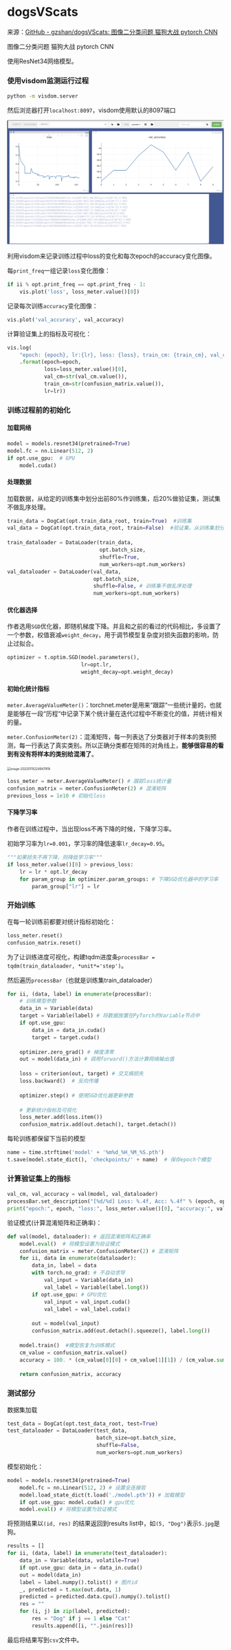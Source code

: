 # dogsVScats

来源：[GitHub - gzshan/dogsVScats: 图像二分类问题 猫狗大战 pytorch CNN](https://github.com/gzshan/dogsVScats)

图像二分类问题 猫狗大战 pytorch CNN

使用ResNet34网络模型。

### 使用visdom监测运行过程

```bash
python -m visdom.server
```

然后浏览器打开`localhost:8097`，visdom使用默认的8097端口

<img src="image/README/1642180701224.png" alt="1642180701224.png" style="zoom:50%;" />

利用visdom来记录训练过程中loss的变化和每次epoch的accuracy变化图像。

每`print_freq`一组记录`loss`变化图像：

```python
if ii % opt.print_freq == opt.print_freq - 1:
    vis.plot('loss', loss_meter.value()[0])
```

记录每次训练`accuracy`变化图像：

```python
vis.plot('val_accuracy', val_accuracy)
```

计算验证集上的指标及可视化：

```python
vis.log(
    "epoch: {epoch}, lr:{lr}, loss: {loss}, train_cm: {train_cm}, val_cm: {val_cm}"
    .format(epoch=epoch,
            loss=loss_meter.value()[0],
            val_cm=str(val_cm.value()),
            train_cm=str(confusion_matrix.value()),
            lr=lr))
```

### 训练过程前的初始化

#### 加载网络

```python
model = models.resnet34(pretrained=True)
model.fc = nn.Linear(512, 2)
if opt.use_gpu:  # GPU
    model.cuda()
```

#### 处理数据

加载数据，从给定的训练集中划分出前80%作训练集，后20%做验证集，测试集不做乱序处理。

```python
train_data = DogCat(opt.train_data_root, train=True)  #训练集
val_data = DogCat(opt.train_data_root, train=False)  #验证集，从训练集划分出20%作测试集

train_dataloader = DataLoader(train_data,
                              opt.batch_size,
                              shuffle=True,
                              num_workers=opt.num_workers)
val_dataloader = DataLoader(val_data,
                            opt.batch_size,
                            shuffle=False, # 训练集不做乱序处理
                            num_workers=opt.num_workers)
```

#### 优化器选择

作者选用`SGD`优化器，即随机梯度下降。并且和之前的看过的代码相比，多设置了一个参数，权值衰减`weight_decay`，用于调节模型复杂度对损失函数的影响，防止过拟合。

```python
optimizer = t.optim.SGD(model.parameters(),
                        lr=opt.lr,
                        weight_decay=opt.weight_decay)
```

#### 初始化统计指标

`meter.AverageValueMeter()`：torchnet.meter是用来“跟踪“一些统计量的，也就是能够在一段“历程“中记录下某个统计量在迭代过程中不断变化的值，并统计相关的量。

`meter.ConfusionMeter(2)`：混淆矩阵，每一列表达了分类器对于样本的类别预测，每一行表达了真实类别。所以正确分类都在矩阵的对角线上，**能够很容易的看到有没有将样本的类别给混淆了**。

<img src="https://s2.loli.net/2022/01/15/FHO341SMnCfUsip.png" alt="image-20220115224947919" style="zoom:50%;" />

```python
loss_meter = meter.AverageValueMeter() # 跟踪loss统计量
confusion_matrix = meter.ConfusionMeter(2) # 混淆矩阵
previous_loss = 1e10 # 初始化loss
```

#### 下降学习率

作者在训练过程中，当出现loss不再下降的时候，下降学习率。

初始学习率为`lr=0.001`，学习率的降低速率`lr_decay=0.95`。

```python
"""如果损失不再下降，则降低学习率"""
if loss_meter.value()[0] > previous_loss:
    lr = lr * opt.lr_decay
    for param_group in optimizer.param_groups: # 下降SGD优化器中的学习率
        param_group["lr"] = lr
```



### 开始训练

在每一轮训练前都要对统计指标初始化：

```python
loss_meter.reset()
confusion_matrix.reset()
```

为了让训练进度可视化，构建tqdm进度条`processBar = tqdm(train_dataloader, *unit*='step')`。

然后遍历`processBar`（也就是训练集train_dataloader）

```python
for ii, (data, label) in enumerate(processBar):
    # 训练模型参数
    data_in = Variable(data)
    target = Variable(label) # 将数据放置在PyTorch的Variable节点中
    if opt.use_gpu:
        data_in = data_in.cuda()
        target = target.cuda()

    optimizer.zero_grad() # 梯度清零
    out = model(data_in) # 调用forward()方法计算网络输出值

    loss = criterion(out, target) # 交叉熵损失
    loss.backward()  # 反向传播

    optimizer.step() # 使用SGD优化器更新参数

    # 更新统计指标及可视化
    loss_meter.add(loss.item())
    confusion_matrix.add(out.detach(), target.detach())
```

每轮训练都保留下当前的模型

```python
name = time.strftime('model' + '%m%d_%H_%M_%S.pth')
t.save(model.state_dict(), 'checkpoints/' + name)  # 保存epoch个模型
```

### 计算验证集上的指标

```python
val_cm, val_accuracy = val(model, val_dataloader)
processBar.set_description("[%d/%d] Loss: %.4f, Acc: %.4f" % (epoch, opt.max_epoch, loss.item(), val_accuracy.item()))
print("epoch:", epoch, "loss:", loss_meter.value()[0], "accuracy:", val_accuracy)
```

验证模式(计算混淆矩阵和正确率)：

```python
def val(model, dataloader): # 返回混淆矩阵和正确率
    model.eval()  # 将模型设置为验证模式
    confusion_matrix = meter.ConfusionMeter(2) # 混淆矩阵
    for ii, data in enumerate(dataloader):
        data_in, label = data
        with torch.no_grad: # 不自动求导
            val_input = Variable(data_in)
            val_label = Variable(label.long())
        if opt.use_gpu: # GPU优化
            val_input = val_input.cuda()
            val_label = val_label.cuda()

        out = model(val_input)
        confusion_matrix.add(out.detach().squeeze(), label.long())

    model.train()  #模型恢复为训练模式
    cm_value = confusion_matrix.value()
    accuracy = 100. * (cm_value[0][0] + cm_value[1][1]) / (cm_value.sum())

    return confusion_matrix, accuracy
```

### 测试部分

数据集加载

```python
test_data = DogCat(opt.test_data_root, test=True)
test_dataloader = DataLoader(test_data,
                             batch_size=opt.batch_size,
                             shuffle=False,
                             num_workers=opt.num_workers)
```

模型初始化：

```python
model = models.resnet34(pretrained=True)
    model.fc = nn.Linear(512, 2) # 设置全连接层
    model.load_state_dict(t.load('./model.pth')) # 加载模型
    if opt.use_gpu: model.cuda() # gpu优化
    model.eval() # 将模型设置为验证模式
```

将预测结果以`(id, res)` 的结果返回到results list中，如`(5, "Dog")`表示`5.jpg`是狗。

```python
results = []
for ii, (data, label) in enumerate(test_dataloader):
    data_in = Variable(data, volatile=True)
    if opt.use_gpu: data_in = data_in.cuda()
    out = model(data_in)
    label = label.numpy().tolist() # 图片id
    _, predicted = t.max(out.data, 1)
    predicted = predicted.data.cpu().numpy().tolist()
    res = ""
    for (i, j) in zip(label, predicted):
        res = "Dog" if j == 1 else "Cat"
        results.append([i, "".join(res)])
```

最后将结果写到`csv`文件中。

